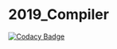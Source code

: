 # 2019_Compiler

[![Codacy Badge](https://api.codacy.com/project/badge/Grade/54de246a01a74080b212ed2464628014)](https://www.codacy.com/manual/tnehd158/2019_Compiler?utm_source=github.com&amp;utm_medium=referral&amp;utm_content=201502029/2019_Compiler&amp;utm_campaign=Badge_Grade)
